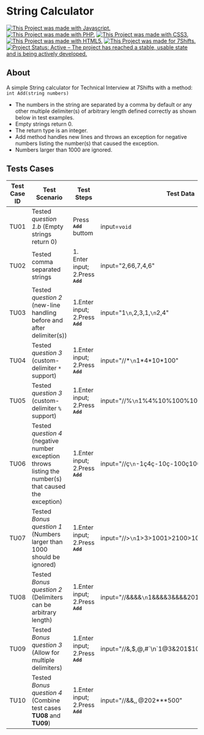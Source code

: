 # String Calculator
[![This Project was made with Javascript.](https://img.shields.io/badge/Made%20with-JavaScript-%23F7df1e?style=plastic&logo=javascript)](https://developer.mozilla.org/en-US/docs/Web/JavaScript) [![This Project was made with PHP.](https://img.shields.io/badge/Made%20with-PHP-777BB4?style=plastic&logo=php&logoColor=white)](https://www.php.net/) [![This Project was made with CSS3.](https://img.shields.io/badge/Made%20with-CSS3-1572B6?style=plastic&logo=css3)](https://www.w3.org/) [![This Project was made with HTML5.](https://img.shields.io/badge/Made%20with-HTML5-E34F26?style=plastic&logo=html5)](https://www.w3.org/) [![This Project was made for 7Shifts.](https://img.shields.io/badge/Made%20for-7Shifts-orange?style=plastic&logo=%22./src/assets/images/logo.svg%22)](https://www.7shifts.com/)
[![Project Status: Active – The project has reached a stable, usable state and is being actively developed.](https://www.repostatus.org/badges/latest/active.svg)](https://www.repostatus.org/#active)

## About
A simple String calculator for Technical Interview at 7Shifts with a method: `int Add(string numbers)`
- The numbers in the string are separated by a comma by default or any other multiple delimiter(s) of arbitrary length defined correctly as shown below in test examples.
- Empty strings return 0.
- The return type is an integer.
- Add method handles new lines and throws an exception for negative numbers listing the number(s) that caused the exception.
- Numbers larger than 1000 are ignored.

## Tests Cases
|Test Case ID|Test Scenario|Test Steps|Test Data|Expected Results|Actual Results|Pass/Fail|
|--|--|--|--|--|--|--|
|TU01|Tested *question 1.b* (Empty strings return 0)|Press <kbd>**Add**</kbd> buttom|input=`void`|`0`|As Expected|Pass|
|TU02|Tested comma separated strings|1. Enter input; 2.Press <kbd>**Add**</kbd>|input="2,66,7,4,6"|`85`|As Expected|Pass|
|TU03|Tested *question 2* (new-line handling before and after delimiter(s))|1.Enter input; 2.Press <kbd>**Add**</kbd>|input="1`\n`,2,3,1,`\n`2,4"|`13`|As Expected|Pass|
|TU04|Tested *question 3* (custom-delimiter `*` support)|1.Enter input; 2.Press <kbd>**Add**</kbd>|input="//\*`\n`1\*4\*10\*100"|`115`|As Expected|Pass|
|TU05|Tested *question 3* (custom-delimiter `%` support)|1.Enter input; 2.Press <kbd>**Add**</kbd>|input="//%`\n`1%4%10%100%1000"|`1115`|As Expected|Pass|
|TU06|Tested *question 4* (negative number exception throws listing the number(s) that caused the exception)|1.Enter input; 2.Press <kbd>**Add**</kbd>|input="//ç`\n`-1ç4ç-10ç-100ç1000"|`throw exception: “Negatives not allowed: -1,-10,-100”` and list the number(s) that caused the exception.|As Expected|Pass|
|TU07|Tested *Bonus question 1* (Numbers larger than 1000 should be ignored)|1.Enter input; 2.Press <kbd>**Add**</kbd>|input="//>`\n`1>3>1001>2100>1000"|`1004`|As Expected|Pass|
|TU08|Tested *Bonus question 2* (Delimiters can be arbitrary length)|1.Enter input; 2.Press <kbd>**Add**</kbd>|input="//&&&&`\n`1&&&&3&&&&201&&&&102&&&&1000"|`1307`|As Expected|Pass|
|TU09|Tested *Bonus question 3* (Allow for multiple delimiters)|1.Enter input; 2.Press <kbd>**Add**</kbd>|input="//&,$,@,#`\n`1@3&201$102#400"|`707`|As Expected|Pass|
|TU10|Tested *Bonus question 4* (Combine test cases **TU08** and **TU09**)|1.Enter input; 2.Press <kbd>**Add**</kbd>|input="//&&,$,@%!,\*\*\*`\n`1@%!3&&301$202\*\*\*500"|`1007`|As Expected|Pass|